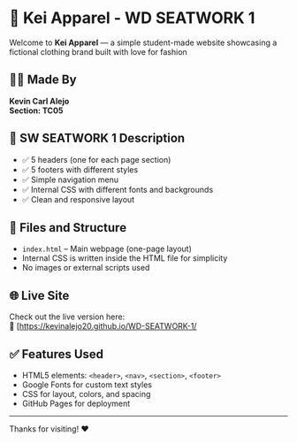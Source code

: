 # 🧢 Kei Apparel - WD SEATWORK 1 

Welcome to **Kei Apparel** — a simple student-made website showcasing a fictional clothing brand built with love for fashion

## 👨‍💻 Made By
**Kevin Carl Alejo**  
**Section: TC05**

## 🎯 SW SEATWORK 1 Description


- ✅ 5 headers (one for each page section)
- ✅ 5 footers with different styles
- ✅ Simple navigation menu
- ✅ Internal CSS with different fonts and backgrounds
- ✅ Clean and responsive layout

## 📁 Files and Structure

- `index.html` – Main webpage (one-page layout)
- Internal CSS is written inside the HTML file for simplicity
- No images or external scripts used

## 🌐 Live Site

Check out the live version here:  
🔗 [https://kevinalejo20.github.io/WD-SEATWORK-1/


## ✅ Features Used

- HTML5 elements: `<header>`, `<nav>`, `<section>`, `<footer>`
- Google Fonts for custom text styles
- CSS for layout, colors, and spacing
- GitHub Pages for deployment





---

Thanks for visiting! ❤️  
